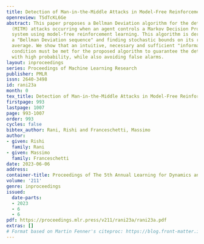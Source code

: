```yaml
---
title: Detection of Man-in-the-Middle Attacks in Model-Free Reinforcement Learning
openreview: TSdTcKL6Ge
abstract: This paper proposes a Bellman Deviation algorithm for the detection of man-in-the-middle
  (MITM) attacks occurring when an agent controls a Markov Decision Process (MDP)
  system using model-free reinforcement learning. This algorithm is derived by constructing
  a "Bellman Deviation sequence" and finding stochastic bounds on its running sequence
  average. We show that an intuitive, necessary and sufficient "informational advantage"
  condition must be met for the proposed algorithm to guarantee the detection of attacks
  with high probability, while also avoiding false alarms.
layout: inproceedings
series: Proceedings of Machine Learning Research
publisher: PMLR
issn: 2640-3498
id: rani23a
month: 0
tex_title: Detection of Man-in-the-Middle Attacks in Model-Free Reinforcement Learning
firstpage: 993
lastpage: 1007
page: 993-1007
order: 993
cycles: false
bibtex_author: Rani, Rishi and Franceschetti, Massimo
author:
- given: Rishi
  family: Rani
- given: Massimo
  family: Franceschetti
date: 2023-06-06
address:
container-title: Proceedings of The 5th Annual Learning for Dynamics and Control Conference
volume: '211'
genre: inproceedings
issued:
  date-parts:
  - 2023
  - 6
  - 6
pdf: https://proceedings.mlr.press/v211/rani23a/rani23a.pdf
extras: []
# Format based on Martin Fenner's citeproc: https://blog.front-matter.io/posts/citeproc-yaml-for-bibliographies/
---
```

